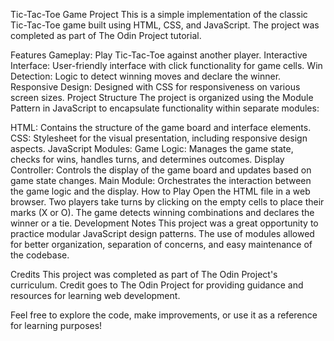 Tic-Tac-Toe Game Project
This is a simple implementation of the classic Tic-Tac-Toe game built using HTML, CSS, and JavaScript. The project was completed as part of The Odin Project tutorial.

Features
Gameplay: Play Tic-Tac-Toe against another player.
Interactive Interface: User-friendly interface with click functionality for game cells.
Win Detection: Logic to detect winning moves and declare the winner.
Responsive Design: Designed with CSS for responsiveness on various screen sizes.
Project Structure
The project is organized using the Module Pattern in JavaScript to encapsulate functionality within separate modules:

HTML: Contains the structure of the game board and interface elements.
CSS: Stylesheet for the visual presentation, including responsive design aspects.
JavaScript Modules:
Game Logic: Manages the game state, checks for wins, handles turns, and determines outcomes.
Display Controller: Controls the display of the game board and updates based on game state changes.
Main Module: Orchestrates the interaction between the game logic and the display.
How to Play
Open the HTML file in a web browser.
Two players take turns by clicking on the empty cells to place their marks (X or O).
The game detects winning combinations and declares the winner or a tie.
Development Notes
This project was a great opportunity to practice modular JavaScript design patterns. The use of modules allowed for better organization, separation of concerns, and easy maintenance of the codebase.

Credits
This project was completed as part of The Odin Project's curriculum. Credit goes to The Odin Project for providing guidance and resources for learning web development.

Feel free to explore the code, make improvements, or use it as a reference for learning purposes!
